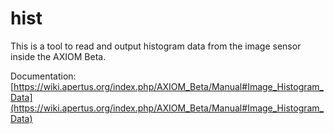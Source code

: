 # hist

This is a tool to read and output histogram data from the image sensor inside the AXIOM Beta.

Documentation:
[https://wiki.apertus.org/index.php/AXIOM_Beta/Manual#Image_Histogram_Data](https://wiki.apertus.org/index.php/AXIOM_Beta/Manual#Image_Histogram_Data)
